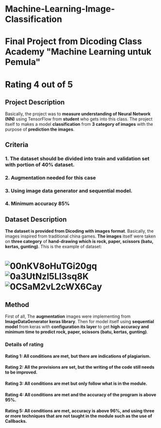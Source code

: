 # Machine-Learning-Image-Classification
# Final Project from Dicoding Class Academy "Machine Learning untuk Pemula"
# Rating 4 out of 5

## Project Description
Basically, the project was to **measure understanding of Neural Network (NN)** using TensorFlow from **student** who gets into this class. The project itself to makes a model **classification** from **3 category of images** with the purpose of **prediction the images**.

## Criteria
### 1. The dataset should be divided into train and validation set with portion of 40% dataset.
### 2. Augmentation needed for this case
### 3. Using image data generator and sequential model.
### 4. Minimum accuracy 85%

## Dataset Description
**The dataset is provided from Dicoding with images format**. Basically, the images inspired from traditional china games. **The images** itself were taken on **three category** of **hand-drawing which is rock, paper, scissors (batu, kertas, gunting)**. This is the example of dataset:
# ![00nKV8oHuTGi20gq](https://user-images.githubusercontent.com/55840898/185761677-45ac5403-b29b-419c-a53b-1bfcc5b1581f.png)![0a3UtNzl5Ll3sq8K](https://user-images.githubusercontent.com/55840898/185761682-e31f9160-1c93-4c9d-89ea-9bc2e770414f.png)![0CSaM2vL2cWX6Cay](https://user-images.githubusercontent.com/55840898/185761686-55004c5c-50bd-47c2-aa0b-5aa64ed06d5b.png)

## Method
First of all, The **augmentation** images were implementing from **ImageDataGenerator keras library**. Then for model itself using **sequential model** from keras with **configuration its layer** to get **high accuracy and minimum time to predict rock, paper, scissors (batu, kertas, gunting)**.

### Details of rating
#### Rating 1: All conditions are met, but there are indications of plagiarism.
#### Rating 2: All the provisions are set, but the writing of the code still needs to be improved.
#### Rating 3: All conditions are met but only follow what is in the module.
#### Rating 4: All conditions are met and the accuracy of the program is above 95%.
#### Rating 5: All conditions are met, accuracy is above 96%, and using three or more techniques that are not taught in the module such as the use of Callbacks.

